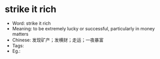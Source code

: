# strike it rich

- Word: strike it rich
- Meaning: to be extremely lucky or successful, particularly in money matters
- Chinese: 发现矿产；发横财；走运；一夜暴富
- Tags: 
- Eg.: 
